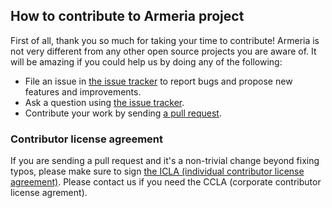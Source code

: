## How to contribute to Armeria project

First of all, thank you so much for taking your time to contribute! Armeria is not very different from any other open
source projects you are aware of. It will be amazing if you could help us by doing any of the following:

- File an issue in [the issue tracker](https://github.com/line/armeria/issues) to report bugs and propose new features and
  improvements.
- Ask a question using [the issue tracker](https://github.com/line/armeria/issues).
- Contribute your work by sending [a pull request](https://github.com/line/armeria/pulls).

### Contributor license agreement

If you are sending a pull request and it's a non-trivial change beyond fixing typos, please make sure to sign
[the ICLA (individual contributor license agreement)](https://feedback.line.me/enquete/public/799-Z6ygVz3U). Please
contact us if you need the CCLA (corporate contributor license agrement).

